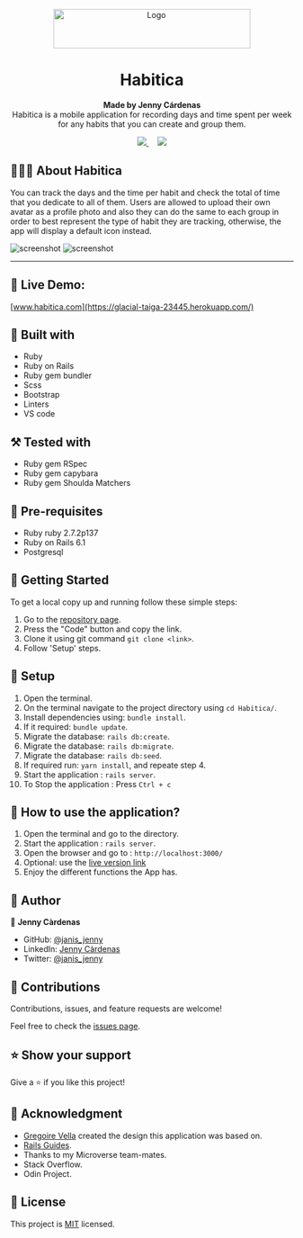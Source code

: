 <p align="center">
  <a href="https://github.com/jcy2704/oop-ruby">
    <img src="https://res.cloudinary.com/growsurf-prod/image/upload/v1582211139/production/gnysw2objzekbagrqiax.png" alt="Logo" width="350" height="70">
  </a>
</p>

<h1 align="center">Habitica</h1>

<p align="center">
  <strong>Made by Jenny Cárdenas</strong>
  <br>
   Habitica is a mobile application for recording days and time spent per week for any habits that you can create and group them.
</p>

<p align="center">
  <a href="https://github.com/janis-jenny/Habitica/issues">
    <img src="https://img.shields.io/badge/REPORT%20A%20BUG-purple?style=for-the-badge">
  </a>
   ‎ ‎ ‎ ‎
  <a href="https://github.com/janis-jenny/Habitica/issues">
    <img src="https://img.shields.io/badge/Request%20a%20feature-purple?style=for-the-badge">
  </a>
</p>



## 👩🏼‍💻 About Habitica

You can track the days and the time per habit and check the total of time that you dedicate to all of them. Users are allowed to upload their own avatar as a profile photo and also they can do the same to each group in order to best represent the type of habit they are tracking, otherwise, the app will display a default icon instead.<br>


![screenshot](app/assets/images/Screenshot1.jpg)
![screenshot](app/assets/images/Screenshot2.jpg)

<hr>


## 🔴 Live Demo:

[www.habitica.com](https://glacial-taiga-23445.herokuapp.com/)

## 🔧 Built with

- Ruby
- Ruby on Rails
- Ruby gem bundler
- Scss
- Bootstrap
- Linters
- VS code

## ⚒️ Tested with

- Ruby gem RSpec
- Ruby gem capybara
- Ruby gem Shoulda Matchers

## 📝 Pre-requisites

- Ruby ruby 2.7.2p137
- Ruby on Rails 6.1
- Postgresql


## 🤖 Getting Started

To get a local copy up and running follow these simple steps:

1. Go to the [repository page](https://github.com/janis-jenny/Habitica).
2. Press the "Code" button and copy the link.
3. Clone it using git command `git clone <link>`.
4. Follow 'Setup' steps.

## 📝 Setup

1. Open the terminal.
2. On the terminal navigate to the project directory using `cd Habitica/`.
3. Install dependencies using: `bundle install`.
3. If it required: `bundle update`.
4. Migrate the database: `rails db:create`.
5. Migrate the database: `rails db:migrate`.
6. Migrate the database: `rails db:seed`.
7. If required run: `yarn install`, and repeate step 4.
8. Start the application : `rails server`.
9. To Stop the application : Press `Ctrl + c`

## 📝 How to use the application?

1. Open the terminal and go to the directory.
2. Start the application : `rails server`.
3. Open the browser and go to : `http://localhost:3000/`
4. Optional: use the [live version link](https://glacial-taiga-23445.herokuapp.com/)
4. Enjoy the different functions the App has.

## 👥 Author

👤 **Jenny Càrdenas**

- GitHub: [@janis_jenny](https://github.com/janis-jenny)
- LinkedIn: [Jenny Càrdenas](https://www.linkedin.com/in/paolajenny)
- Twitter: [@janis_jenny](https://twitter.com/janis_jenny)


## 🤝 Contributions

Contributions, issues, and feature requests are welcome!

Feel free to check the [issues page](https://github.com/janis-jenny/Habitica/issues).


## ⭐ Show your support

Give a ⭐️ if you like this project!


## 📌 Acknowledgment

- [Gregoire Vella](https://www.behance.net/gregoirevella) created the design this application was based on.
- [Rails Guides](https://guides.rubyonrails.org/).
- Thanks to my Microverse team-mates.
- Stack Overflow.
- Odin Project.


## 📝 License

This project is [MIT](https://opensource.org/licenses/MIT) licensed.